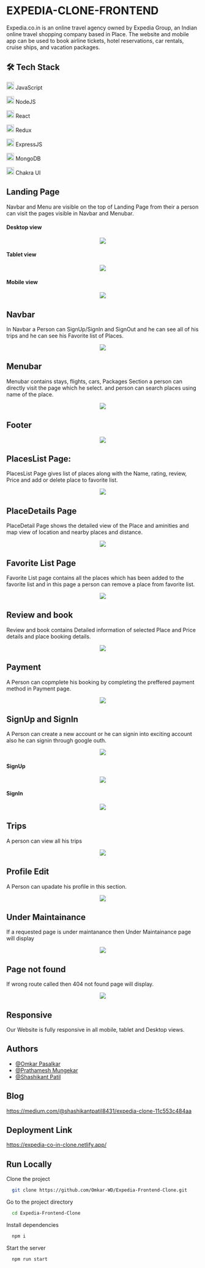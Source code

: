 
# EXPEDIA-CLONE-FRONTEND

Expedia.co.in is an online travel agency owned by Expedia Group, an Indian online travel shopping company based in Place. The website and mobile app can be used to book airline tickets, hotel reservations, car rentals, cruise ships, and vacation packages.

## 🛠 Tech Stack
<img src="https://cdn-icons-png.flaticon.com/512/1199/1199124.png" width=20/> JavaScript

<img src="https://cdn-icons-png.flaticon.com/512/919/919825.png" width=20/> NodeJS

<img src="https://cdn-icons-png.flaticon.com/512/1126/1126012.png" width=20/> React

<img src="https://cdn-icons-png.flaticon.com/512/1125/1125259.png" width=20/> Redux

<img src="https://w7.pngwing.com/pngs/925/447/png-transparent-express-js-node-js-javascript-mongodb-node-js-text-trademark-logo-thumbnail.png" width=20/> ExpressJS

<img src="https://imgs.search.brave.com/twNPzAinl9qO4U8URFZBWpC1Dhld-pFLviROBcxcH3E/rs:fit:561:225:1/g:ce/aHR0cHM6Ly90c2Ux/Lm1tLmJpbmcubmV0/L3RoP2lkPU9JUC44/VDRoZHZEY2lCSk4w/QWZiZnh5a193SGFH/USZwaWQ9QXBp" width=20/> MongoDB


<img src="https://imgs.search.brave.com/TdMohCF5jDPE3Qgo94uj5PLnYQRKcFaGq4uklYKnKRI/rs:fit:200:225:1/g:ce/aHR0cHM6Ly90c2Uz/Lm1tLmJpbmcubmV0/L3RoP2lkPU9JUC5s/UmIwN04zNGhjc05L/dWZ4VldrRm9BQUFB/QSZwaWQ9QXBp" width=20/> Chakra UI

## Landing Page
Navbar and Menu are visible on the top of Landing Page from their a person can visit the pages visible in Navbar and Menubar.

#### Desktop view
<p align="center"> 
    <img src="https://user-images.githubusercontent.com/96103433/161424736-3c96d20a-43c6-4270-8cdf-08d9af52a275.png"/>
</p>


#### Tablet view
<p align="center"> 
    <img src="https://user-images.githubusercontent.com/96103433/161424767-32cb5ae5-2e86-4e56-921f-082d39ca0c44.png"/>
</p>


 #### Mobile view

<p align="center"> 
    <img src="https://user-images.githubusercontent.com/96103433/161424809-c45636b8-6c29-412b-867a-b7c831f76bf4.png"/>
</p>



## Navbar
In Navbar a Person can SignUp/SignIn and SignOut and he can see all of his trips and he can see his Favorite list of Places.
<p align="center"> 
    <img src="https://user-images.githubusercontent.com/96103433/161424845-4a8536a8-611d-4edb-8c4f-8f9ecd13c48c.PNG"/>
</p>

## Menubar
Menubar contains stays, flights, cars, Packages Section a person can directly visit the page which he select. and person can search places using name of the place.
<p align="center"> 
    <img src="https://user-images.githubusercontent.com/96103433/161424859-4aa5b7b8-8b62-4e2e-a09d-b27db7d1559b.PNG"/>
</p>


## Footer
<p align="center"> 
    <img src="https://user-images.githubusercontent.com/96103433/161424865-08b421f2-76ee-4064-9e9e-d79c2efbd6d1.PNG"/>
</p>



## PlacesList Page:

PlacesList Page gives list of places along with the Name, rating, review, Price and add or delete place to favorite list.
<p align="center"> 
    <img src="https://user-images.githubusercontent.com/96103433/161424888-b3fd9c73-1a4a-4fdd-9920-cb8dfc66ed91.PNG"/>
</p>


## PlaceDetails Page
PlaceDetail Page shows the detailed view of the Place and aminities and map view of location and nearby places and distance. 
<p align="center"> 
    <img src="https://user-images.githubusercontent.com/96103433/161424901-00ae13c0-1639-41b8-b03c-f9c70b84288e.PNG"/>
</p>

## Favorite List Page

Favorite List page contains all the places which has been added to the favorite list and in this page a person can remove a place from favorite list.
<p align="center"> 
    <img src="https://user-images.githubusercontent.com/96103433/161424914-c8d2a054-e045-4368-854a-20157852a089.PNG"/>
</p>

## Review and book

Review and book contains Detailed information of selected Place and Price details and place booking details.
<p align="center"> 
    <img src="https://user-images.githubusercontent.com/96103433/161424922-b2140d6d-c677-411b-bbce-00d20a1a836a.PNG"/>
</p>

## Payment
A Person can copmplete his booking by completing the preffered payment method in Payment page.
<p align="center"> 
    <img src="https://via.placeholder.com/468x300?text=App+Screenshot+Here"/>
</p>


## SignUp and SignIn

A Person can create a new account or he can signin into exciting account also he can signin through google outh.
<p align="center"> 
    <img src="https://user-images.githubusercontent.com/96103433/161424940-35fa06ef-3edc-4414-8621-89532f7fb71b.PNG"/>
</p>


#### SignUp
<p align="center"> 
    <img src="https://user-images.githubusercontent.com/96103433/161424944-ce398ec8-dc30-496c-a575-1774733e7cbc.PNG"/>
</p>



#### SignIn
<p align="center"> 
    <img src="https://user-images.githubusercontent.com/96103433/161424949-6750f605-9a1a-474e-bb67-60e582704f99.PNG"/>
</p>



## Trips

A person can view all his trips
<p align="center"> 
    <img src="https://user-images.githubusercontent.com/96103433/161424960-7f7925e7-521e-4a41-87b1-00edb233312b.PNG"/>
</p>


## Profile Edit

A Person can upadate his profile in this section.
<p align="center"> 
    <img src="https://user-images.githubusercontent.com/96103433/161424972-463a60fb-a709-4c56-b8cb-78c617a88dcf.PNG"/>
</p>


## Under Maintainance

If a requested page is under maintanance then Under Maintainance page will display

<p align="center"> 
    <img src="https://user-images.githubusercontent.com/96103433/161424985-f242eab2-2b32-45f6-af05-c631bd7454e4.PNG"/>
</p>

## Page not found

If wrong route called then 404 not found page will display.
<p align="center"> 
    <img src="https://user-images.githubusercontent.com/96103433/161425093-70e2c38a-d257-4186-b755-a29cb0fdfdf1.PNG"/>
</p>


## Responsive

Our Website is fully responsive in all mobile, tablet and Desktop views.
## Authors

- [@Omkar Pasalkar](https://github.com/Omkar-WD)
- [@Prathamesh Mungekar](https://github.com/prathamsm7)
- [@Shashikant Patil](https://github.com/shashi530)

## Blog
https://medium.com/@shashikantpatil8431/expedia-clone-11c553c484aa

## Deployment Link
https://expedia-co-in-clone.netlify.app/

## Run Locally

Clone the project

```bash
  git clone https://github.com/Omkar-WD/Expedia-Frontend-Clone.git
```

Go to the project directory

```bash
  cd Expedia-Frontend-Clone
```

Install dependencies

```bash
  npm i
```

Start the server

```bash
  npm run start
```

